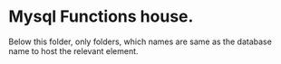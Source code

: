 Mysql Functions house.
======================

Below this folder, only folders, which names are same as the database name
to host the relevant element.